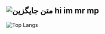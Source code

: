 ![متن جایگزین](https://media.giphy.com/media/WUlplcMpOCEmTGBtBW/giphy.gif)
hi im mr mp 
---
![Top Langs](https://github-readme-stats.vercel.app/api/top-langs/?username=mrmp98&layout=compact) 
